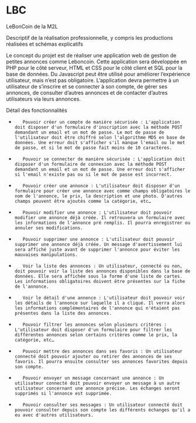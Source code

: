 # LBC
LeBonCoin de la M2L

Descriptif de la réalisation professionnelle, y compris les productions réalisées et schémas explicatifs

Le concept du projet est de réaliser une application web de gestion de petites annonces comme Leboncoin.  Cette application sera développée en PHP pour le côté serveur, HTML et CSS pour le côté client et SQL pour la base de données. Du Javascript peut être utilisé pour améliorer l’expérience utilisateur, mais n’est pas obligatoire. L’application devra permettre à un utilisateur de s’inscrire et se connecter à son compte, de gérer ses annonces, de consulter d’autres annonces et de contacter d’autres utilisateurs via leurs annonces.

 

Détail des fonctionnalités

-        Pouvoir créer un compte de manière sécurisée : L'application doit disposer d'un formulaire d'inscription avec la méthode POST demandant un email et un mot de passe. Le mot de passe de l'utilisateur doit être chiffré selon l'algorithme MD5 en base de données. Une erreur doit s'afficher s'il manque l'email ou le mot de passe, et si le mot de passe fait moins de 10 caractères.

 

-        Pouvoir se connecter de manière sécurisée : L'application doit disposer d'un formulaire de connexion avec la méthode POST demandant un email et un mot de passe. Une erreur doit s'afficher si l'email n'existe pas ou si le mot de passe est incorrect.

 

-        Pouvoir créer une annonce : L'utilisateur doit disposer d'un formulaire pour créer une annonce avec comme champs obligatoires le nom de l'annonce, le prix, la description et une photo. D'autres champs peuvent être ajoutés comme la catégorie, etc…

 

-        Pouvoir modifier une annonce : L'utilisateur doit pouvoir modifier une annonce déjà créée. Il retrouvera un formulaire avec les informations de l'annonce pré remplis. Il pourra enregistrer ou annuler ses modifications.

 

-        Pouvoir supprimer une annonce : L'utilisateur doit pouvoir supprimer une annonce déjà créée. Un message d'avertissement lui sera affiché juste avant de supprimer l'annonce pour éviter les mauvaises manipulations.

 

-        Voir la liste des annonces : Un utilisateur, connecté ou non, doit pouvoir voir la liste des annonces disponibles dans la base de données. Elle sera affichée sous la forme d'une liste de cartes. Les informations obligatoires doivent être présentes sur la fiche de l'annonce.

 

-        Voir le détail d'une annonce : L'utilisateur doit pouvoir voir les détails de l'annonce sur laquelle il a cliqué. Il verra alors les informations complémentaires de l'annonce qui n'étaient pas présentes dans la liste des annonces.

 

-        Pouvoir filtrer les annonces selon plusieurs critères : L'utilisateur doit disposer d'un formulaire pour filtrer les différentes annonces selon certains critères comme le prix, la catégorie, etc…

 

-        Pouvoir mettre des annonces dans ses favoris : Un utilisateur connecté doit pouvoir ajouter ou retirer des annonces de ses favoris. Il pourra ensuite consulter ses annonces favorites depuis son compte.

 

-        Pouvoir envoyer un message concernant une annonce : Un utilisateur connecté doit pouvoir envoyer un message à un autre utilisateur concernant une annonce précise. Les échanges seront supprimés si l'annonce est supprimée.

 

-        Pouvoir consulter ses messages : Un utilisateur connecté doit pouvoir consulter depuis son compte les différents échanges qu'il a eu avec d'autres utilisateurs.

 
